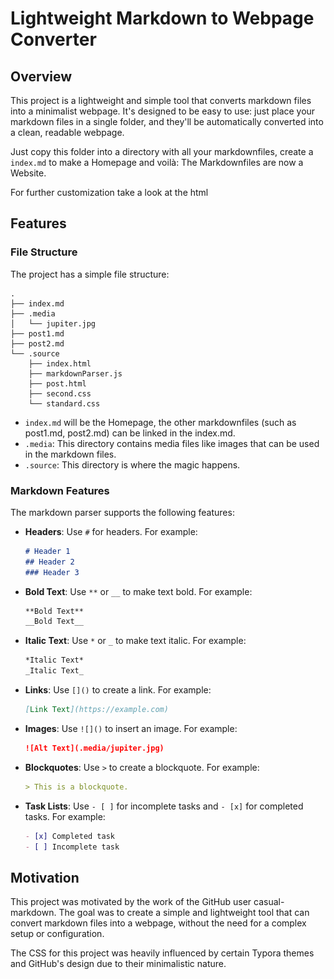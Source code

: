 # Lightweight Markdown to Webpage Converter

## Overview

This project is a lightweight and simple tool that converts markdown files into a minimalist webpage. It's designed to be easy to use: just place your markdown files in a single folder, and they'll be automatically converted into a clean, readable webpage.

Just copy this folder into a directory with all your markdownfiles, create a `index.md` to make a Homepage and voilà: The Markdownfiles are now a Website. 

For further customization take a look at the html

## Features

### File Structure

The project has a simple file structure:

```
.
├── index.md
├── .media
│   └── jupiter.jpg
├── post1.md
├── post2.md
└── .source
    ├── index.html
    ├── markdownParser.js
    ├── post.html
    ├── second.css
    └── standard.css
```

- `index.md` will be the Homepage, the other markdownfiles (such as post1.md, post2.md) can be linked in the index.md.
- `.media`: This directory contains media files like images that can be used in the markdown files.
- `.source`: This directory is where the magic happens. 

### Markdown Features

The markdown parser supports the following features:

- **Headers**: Use `#` for headers. For example:

    ```markdown
    # Header 1
    ## Header 2
    ### Header 3
    ```

- **Bold Text**: Use `**` or `__` to make text bold. For example:

    ```markdown
    **Bold Text**
    __Bold Text__
    ```

- **Italic Text**: Use `*` or `_` to make text italic. For example:

    ```markdown
    *Italic Text*
    _Italic Text_
    ```

- **Links**: Use `[]()` to create a link. For example:

    ```markdown
    [Link Text](https://example.com)
    ```

- **Images**: Use `![]()` to insert an image. For example:

    ```markdown
    ![Alt Text](.media/jupiter.jpg)
    ```

- **Blockquotes**: Use `>` to create a blockquote. For example:

    ```markdown
    > This is a blockquote.
    ```

- **Task Lists**: Use `- [ ]` for incomplete tasks and `- [x]` for completed tasks. For example:

    ```markdown
    - [x] Completed task
    - [ ] Incomplete task
    ```



## Motivation

This project was motivated by the work of the GitHub user casual-markdown. The goal was to create a simple and lightweight tool that can convert markdown files into a webpage, without the need for a complex setup or configuration.

The CSS for this project was heavily influenced by certain Typora themes and GitHub's design due to their minimalistic nature.
